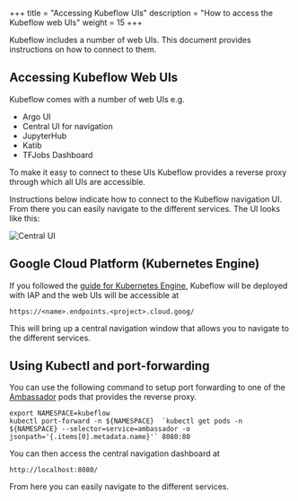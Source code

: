 +++
title = "Accessing Kubeflow UIs"
description = "How to access the Kubeflow web UIs"
weight = 15
+++

Kubeflow includes a number of web UIs. This document provides instructions on
how to connect to them.

## Accessing Kubeflow Web UIs

Kubeflow comes with a number of web UIs e.g.

* Argo UI
* Central UI for navigation
* JupyterHub
* Katib
* TFJobs Dashboard

To make it easy to connect to these UIs Kubeflow provides a reverse proxy through
which all UIs are accessible.

Instructions below indicate how to connect to the Kubeflow navigation UI. From
there you can easily navigate to the different services. The UI looks like this:

![Central UI](/docs/images/central-ui.png)


## Google Cloud Platform (Kubernetes Engine)

If you followed the [guide for Kubernetes Engine](/docs/started/getting-started-gke), Kubeflow will be deployed with
IAP and the web UIs will be accessible at

```
https://<name>.endpoints.<project>.cloud.goog/
```

This will bring up a central navigation window that allows you to navigate to the
different services.

## Using Kubectl and port-forwarding

You can use the following command to setup port forwarding to one of the 
[Ambassador](https://www.getambassador.io/) pods that provides the reverse proxy.

```
export NAMESPACE=kubeflow
kubectl port-forward -n ${NAMESPACE}  `kubectl get pods -n ${NAMESPACE} --selector=service=ambassador -o jsonpath='{.items[0].metadata.name}'` 8080:80
```

You can then access the central navigation dashboard at

```
http://localhost:8080/
```

From here you can easily navigate to the different services.
